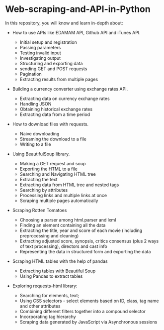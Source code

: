 # Web-scraping-and-API-in-Python
In this repository, you will know and learn in-depth about: 
* How to use APIs like EDAMAM API, Github API and iTunes API.
  * Initial setup and registration
  * Passing parameters
  * Testing invalid input
  * Investigating output
  * Structuring and exporting data
  * sending GET and POST requests
  * Pagination
  * Extracting results from multiple pages
  
* Building a currency converter using exchange rates API. 
  * Extracting data on currency exchange rates
  * Handling JSON
  * Obtaining historical exchange rates
  * Extracting data from a time period

* How to download files with requests. 
  * Naive downloading
  * Streaming the download to a file
  * Writing to a file

* Using BeautifulSoup library.
  * Making a GET request and soup
  * Exporting the HTML to a file
  * Searching and Navigating HTML tree
  * Extracting the text
  * Extracting data from HTML tree and nested tags
  * Searching by attributes
  * Processing links and multiple links at once
  * Scraping multiple pages automatically

* Scraping Rotten Tomatoes
  * Choosing a parser among html.parser and lxml
  * Finding an element containing all the data 
  * Extracting the title, year and score of each movie (including preprocessing and cleaning)
  * Extracting adjusted score, synopsis, critics consensus (plus 2 ways of text processing), directors and cast info
  * Representing the data in structured form and exporting the data
    
* Scraping HTML tables with the help of pandas
  * Extracting tables with Beautiful Soup
  * Using Pandas to extract tables
 
* Exploring requests-html library: 
   * Searching for elements, text; 
   * Using CSS selectors - select elements based on ID, class, tag name and other attributes
   * Combining different filters together into a compound selector
   * Incorporating tag hierarchy
   * Scraping data generated by JavaScript via Asynchronous sessions
